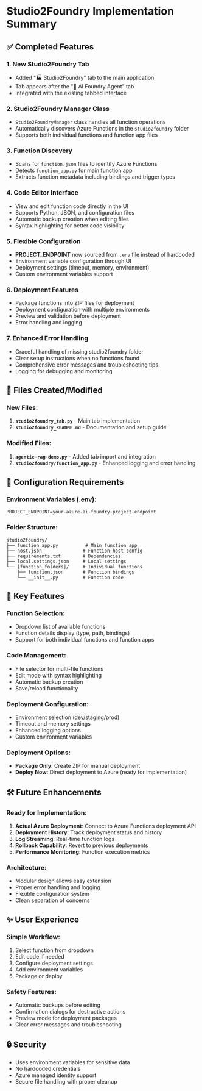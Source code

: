 # Studio2Foundry Implementation Summary

## ✅ Completed Features

### 1. **New Studio2Foundry Tab**
- Added "🏭 Studio2Foundry" tab to the main application
- Tab appears after the "🤖 AI Foundry Agent" tab
- Integrated with the existing tabbed interface

### 2. **Studio2Foundry Manager Class**
- `Studio2FoundryManager` class handles all function operations
- Automatically discovers Azure Functions in the `studio2foundry` folder
- Supports both individual functions and function app files

### 3. **Function Discovery**
- Scans for `function.json` files to identify Azure Functions
- Detects `function_app.py` for main function app
- Extracts function metadata including bindings and trigger types

### 4. **Code Editor Interface**
- View and edit function code directly in the UI
- Supports Python, JSON, and configuration files
- Automatic backup creation when editing files
- Syntax highlighting for better code visibility

### 5. **Flexible Configuration**
- **PROJECT_ENDPOINT** now sourced from `.env` file instead of hardcoded
- Environment variable configuration through UI
- Deployment settings (timeout, memory, environment)
- Custom environment variables support

### 6. **Deployment Features**
- Package functions into ZIP files for deployment
- Deployment configuration with multiple environments
- Preview and validation before deployment
- Error handling and logging

### 7. **Enhanced Error Handling**
- Graceful handling of missing studio2foundry folder
- Clear setup instructions when no functions found
- Comprehensive error messages and troubleshooting tips
- Logging for debugging and monitoring

## 📁 Files Created/Modified

### New Files:
1. **`studio2foundry_tab.py`** - Main tab implementation
2. **`studio2foundry_README.md`** - Documentation and setup guide

### Modified Files:
1. **`agentic-rag-demo.py`** - Added tab import and integration
2. **`studio2foundry/function_app.py`** - Enhanced logging and error handling

## 🔧 Configuration Requirements

### Environment Variables (.env):
```
PROJECT_ENDPOINT=your-azure-ai-foundry-project-endpoint
```

### Folder Structure:
```
studio2foundry/
├── function_app.py          # Main function app
├── host.json               # Function host config
├── requirements.txt        # Dependencies
├── local.settings.json     # Local settings
└── [function_folders]/     # Individual functions
    ├── function.json       # Function bindings
    └── __init__.py         # Function code
```

## 🚀 Key Features

### Function Selection:
- Dropdown list of available functions
- Function details display (type, path, bindings)
- Support for both individual functions and function apps

### Code Management:
- File selector for multi-file functions
- Edit mode with syntax highlighting
- Automatic backup creation
- Save/reload functionality

### Deployment Configuration:
- Environment selection (dev/staging/prod)
- Timeout and memory settings
- Enhanced logging options
- Custom environment variables

### Deployment Options:
- **Package Only**: Create ZIP for manual deployment
- **Deploy Now**: Direct deployment to Azure (ready for implementation)

## 🛠️ Future Enhancements

### Ready for Implementation:
1. **Actual Azure Deployment**: Connect to Azure Functions deployment API
2. **Deployment History**: Track deployment status and history
3. **Log Streaming**: Real-time function logs
4. **Rollback Capability**: Revert to previous deployments
5. **Performance Monitoring**: Function execution metrics

### Architecture:
- Modular design allows easy extension
- Proper error handling and logging
- Flexible configuration system
- Clean separation of concerns

## ✨ User Experience

### Simple Workflow:
1. Select function from dropdown
2. Edit code if needed
3. Configure deployment settings
4. Add environment variables
5. Package or deploy

### Safety Features:
- Automatic backups before editing
- Confirmation dialogs for destructive actions
- Preview mode for deployment packages
- Clear error messages and troubleshooting

## 🔒 Security

- Uses environment variables for sensitive data
- No hardcoded credentials
- Azure managed identity support
- Secure file handling with proper cleanup
